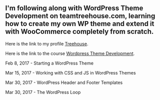 ## I'm following along with WordPress Theme Development on teamtreehouse.com, learning how to create my own WP theme and extend it with WooCommerce completely from scratch.

Here is the link to my profile [Treehouse](https://teamtreehouse.com/khambley).

Here is the link to the course [Wordpress Theme Development](https://teamtreehouse.com/library/wordpress-theme-development).

Feb 8, 2017 - Starting a WordPress Theme

Mar 15, 2017 - Working with CSS and JS in WordPress Themes

Mar 30, 2017 - WordPress Header and Footer Templates

Mar 30, 2017 - The WordPress Loop


